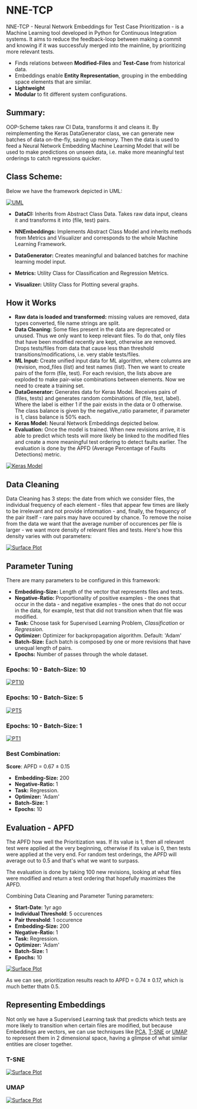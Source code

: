 # NNE-TCP

NNE-TCP - Neural Network Embeddings for Test Case Prioritization - is a Machine Learning tool developed in Python for Continuous Integration systems. It aims to reduce the feedback-loop between making a commit and knowing if it was successfuly merged into the mainline, by prioritizing more relevant tests.

* Finds relations between **Modified-Files** and **Test-Case** from historical data.
* Embeddings enable **Entity Representation**, grouping in the embedding space elements that are similar.
* **Lightweight** 
* **Modular** to fit different system configurations.

## Summary: 
OOP-Scheme takes raw CI Data, transforms it and cleans it. By reimplementing the Keras DataGenerator class, we can generate new batches of data on-the-fly, saving up memory.
  Then the data is used to feed a Neural Network Embedding Machine Learning Model that will be used to make predictions on unseen data, i.e. make more meaningful test orderings to catch regressions quicker.  

## Class Scheme: 

Below we have the framework depicted in UML:

[![UML](images/ClassDiagramUML.png)](http://typo3.demo.aimeos.org/)
   
* **DataCI:** Inherits from Abstract Class Data. Takes raw data input, cleans it and transforms it into (file, test) pairs. 

* **NNEmbeddings:** Implements Abstract Class Model and inherits methods from Metrics and Visualizer and corresponds to the whole Machine Learning Framework.

* **DataGenerator:** Creates meaningful and balanced batches for machine learning model input.

* **Metrics:** Utility Class for Classification and Regression Metrics.

* **Visualizer:** Utility Class for Plotting several graphs.

## How it Works
* **Raw data is loaded and transformed:** missing values are removed, data types converted, file name strings are split.
* **Data Cleaning:** Some files present in the data are deprecated or unused. Thus we only want to keep relevant files. To do that, only files that have been modified recently are kept, otherwise are removed. Drops tests/files from data that cause less than threshold transitions/modifications, i.e. very stable tests/files.
* **ML Input:** Create unified input data for ML algorithm, where columns are (revision, mod_files (list)  and test names (list). Then we want to create pairs of the form (file, test). For each revision, the lists above are exploded to make pair-wise combinations between elements. Now we need to create a training set.
* **DataGenerator:** Generates data for Keras Model. Receives pairs of (files, tests) and generates random combinations of (file, test, label). Where the label is either 1 if the pair exists in the data or 0 otherwise. The class balance is given by the negative_ratio parameter, if parameter is 1, class balance is 50% each.
* **Keras Model:** Neural Network Embeddings depicted below.
* **Evaluation:** Once the model is trained. When new revisions arrive, it is able to predict which tests will more likely be linked to the modified files and create a more meaningful test ordering to detect faults earlier. The evaluation is done by the APFD (Average Percentage of Faults Detections) metric.


[![Keras Model](images/model.png)](model)

## Data Cleaning

Data Cleaning has 3 steps: the date from which we consider files, the individual frequency of each element - files that appear few times are likely to be irrelevant and not provide information - and, finally, the frequency of the pair itself - rare pairs may have occured by chance. 
To remove the noise from the data we want that the average number of occurences per file is larger - we want more density of relevant files and tests. Here's how this density varies with out parameters:

[![Surface Plot](images/3d_data_clean.png)](3D)

## Parameter Tuning 

There are many parameters to be configured in this framework: 

* **Embedding-Size:** Length of the vector that represents files and tests.
* **Negative-Ratio:** Proportionality of positive examples - the ones that occur in the data - and negative examples - the ones that do not occur in the data, for example, test that did not transition when that file was modified.
* **Task:** Choose task for Supervised Learning Problem, *Classification* or *Regression*.
* **Optimizer:** Optimizer for backpropagation algorithm. Default: 'Adam'
* **Batch-Size:** Each batch is composed by one or more revisions that have unequal length of pairs.
* **Epochs:** Number of passes through the whole dataset.

### Epochs: 10 - Batch-Size: 10
[![PT10](images/apfd_10_epochs_10_batch_size.png)](APFD_10)

### Epochs: 10 - Batch-Size: 5
[![PT5](images/apfd_10_epochs_5_batch_size.png)](APFD_5)

### Epochs: 10 - Batch-Size: 1
[![PT1](images/apfd_10_epochs_batch_size_1.png)](APFD_1)

### Best Combination: 

**Score**: APFD = 0.67 ± 0.15

* **Embedding-Size:** 200
* **Negative-Ratio:** 1
* **Task:** Regression.
* **Optimizer:** 'Adam'
* **Batch-Size:** 1
* **Epochs:** 10

## Evaluation - APFD 

The APFD how well the Prioritization was. If its value is 1, then all relevant test were applied at the very beginning, otherwise if its value is 0, then tests were applied at the very end. For random test orderings, the APFD will average out to 0.5 and that's what we want to surpass.

The evaluation is done by taking 100 new revisions, looking at what files were modified and return a test ordering that hopefully maximizes the APFD.

Combining Data Cleaning and Parameter Tuning parameters:

* **Start-Date**: 1yr ago
* **Individual Threshold**: 5 occurences
* **Pair threshold**: 1 occurence
* **Embedding-Size:** 200
* **Negative-Ratio:** 1
* **Task:** Regression.
* **Optimizer:** 'Adam'
* **Batch-Size:** 1
* **Epochs:** 10

[![Surface Plot](images/apfd_threshpairs1_ind_5.png)](APFD)

As we can see, prioritization results reach to APFD = 0.74 ± 0.17, which is much better thatn 0.5.

## Representing Embeddings 

Not only we have a Supervised Learning task that predicts which tests are more likely to transition when certain files are modified, but because Embeddings are vectors, we can use techniques like [PCA](https://en.wikipedia.org/wiki/Principal_component_analysis), [T-SNE](https://scikit-learn.org/stable/modules/generated/sklearn.manifold.TSNE.html) or [UMAP](https://umap-learn.readthedocs.io/en/latest/#) to represent them in 2 dimensional space, having a glimpse of what similar entities are closer together. 

### T-SNE

[![Surface Plot](images/best_emb_TSNE.png)](APFD)

### UMAP 

[![Surface Plot](images/best_emb_UMAP.png)](APFD)
